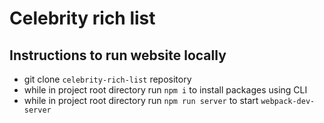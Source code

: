# Celebrity rich list

## Instructions to run website locally

* git clone `celebrity-rich-list` repository
* while in project root directory run `npm i` to install packages using CLI
* while in project root directory run `npm run server` to start `webpack-dev-server`